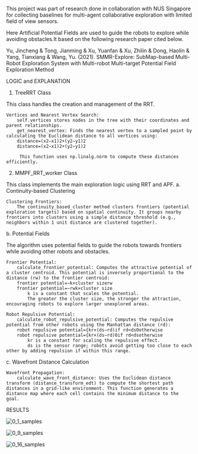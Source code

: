 This project was part of research done in collaboration with NUS Singapore for collecting baselines for multi-agent collaborative exploration with limited field of view sensors.

Here Artificial Potential Fields are used to guide the robots to explore while avoiding obstacles.It based on the following research paper cited below.


Yu, Jincheng & Tong, Jianming & Xu, Yuanfan & Xu, Zhilin & Dong, Haolin & Yang, Tianxiang & Wang, Yu. (2021). SMMR-Explore: SubMap-based Multi-Robot Exploration System with Multi-robot Multi-target Potential Field Exploration Method 

LOGIC and EXPLANATION


1. TreeRRT Class

This class handles the creation and management of the RRT.

    Vertices and Nearest Vertex Search:
        self.vertices stores nodes in the tree with their coordinates and parent relationships.
        get_nearest_vertex: Finds the nearest vertex to a sampled point by calculating the Euclidean distance to all vertices using:
        distance=(x2−x1)2+(y2−y1)2
        distance=(x2​−x1​)2+(y2​−y1​)2

        ​ This function uses np.linalg.norm to compute these distances efficiently.

2. MMPF_RRT_worker Class

This class implements the main exploration logic using RRT and APF.
a. Continuity-based Clustering

    Clustering Frontiers:
        The continuity_based_cluster method clusters frontiers (potential exploration targets) based on spatial continuity. It groups nearby frontiers into clusters using a simple distance threshold (e.g., neighbors within 1 unit distance are clustered together).

b. Potential Fields

The algorithm uses potential fields to guide the robots towards frontiers while avoiding other robots and obstacles.

    Frontier Potential:
        calculate_frontier_potential: Computes the attractive potential of a cluster centroid. This potential is inversely proportional to the distance (rw) to the frontier centroid:
        frontier potential=−k×cluster sizerw
        frontier potential=−rwk×cluster size​
            k is a constant that scales the potential.
            The greater the cluster size, the stronger the attraction, encouraging robots to explore larger unexplored areas.

    Robot Repulsive Potential:
        calculate_robot_repulsive_potential: Computes the repulsive potential from other robots using the Manhattan distance (rd):
        robot repulsive potential={kr×(ds−rd)if rd<ds0otherwise
        robot repulsive potential={kr​×(ds−rd)0​if rd<dsotherwise​
            kr is a constant for scaling the repulsive effect.
            ds is the sensor range; robots avoid getting too close to each other by adding repulsion if within this range.

c. Wavefront Distance Calculation

    Wavefront Propagation:
        calculate_wave_front_distance: Uses the Euclidean distance transform (distance_transform_edt) to compute the shortest path distances in a grid-like environment. This function generates a distance map where each cell contains the minimum distance to the goal.   


RESULTS


![0_1_samples](https://github.com/user-attachments/assets/195e3fcb-e3e7-4ff3-a220-89678832284b)

![0_9_samples](https://github.com/user-attachments/assets/b902fcbb-a70f-4474-9142-967117066ed7)

![0_16_samples](https://github.com/user-attachments/assets/07d1c5e1-e39e-447a-a50e-f6ab6edaf92c)

        
